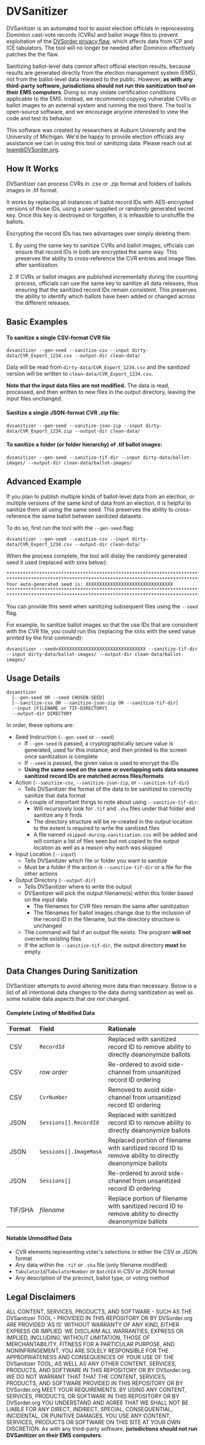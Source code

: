 # DVSanitizer

DVSanitizer is an automated tool to assist election officials in reprocessing Dominion
cast-vote records (CVRs) and ballot image files to prevent exploitation of the
[DVSorder privacy flaw](https://DVSorder.org), which affects data from ICP and ICE
tabulators. The tool will no longer be needed after Dominion effectively patches
the the flaw.

Sanitizing ballot-level data _cannot_ affect official election results, because results are generated directly from the election management system (EMS), not from the ballot-level data released to the public. However, **as with any third-party software, jurisdictions should not run this sanitization tool on their EMS computers**. Doing so may violate certification conditions applicable to the EMS. Instead, we recommend copying vulnerable CVRs or ballot images to an external system and running the tool there. The tool is open-source software, and we encourage anyone interested to view the code and test its behavior.

This software was created by researchers at Auburn University and the University of Michigan.
We'd be happy to provide election officials any assistance we can in using this tool or sanitizing data.
Please reach out at [team@DVSorder.org](mailto:team@DVSorder.org).

## How It Works

DVSanitizer can process CVRs in .csv or .zip format and folders of ballots images in .tif format.                                                           

It works by replacing all instances of ballot record IDs with AES-encrypted versions of those IDs,
using a user-supplied or randomly generated secret key.
Once this key is destroyed or forgotten, it is infeasible to unshuffle the ballots.

Encrypting the record IDs has two advantages over simply deleting them:

1. By using the same key to sanitize CVRs and ballot images, officials can ensure that record IDs in both are encrypted the same way. This preserves the ability to cross-reference the CVR entries and image files after sanitization.

2. If CVRs or ballot images are published incrementally during the counting process, officials can use the same key to sanitize all data releases, thus ensuring that the sanitized record IDs remain consistent. This preserves the ability to identify which ballots have been added or changed across the different releases.

## Basic Examples

#### To sanitize a single CSV-format CVR file

```
dvsanitizer --gen-seed --sanitize-csv --input dirty-data/CVR_Export_1234.csv --output-dir clean-data/
```

Data will be read from `dirty-data/CVR_Export_1234.csv` and the sanitized version
will be written to `clean-data/CVR_Export_1234.csv`.

**Note that the input data files are not modified.** The data is read, processed, and then
written to new files in the output directory, leaving the input files unchanged.


#### Sanitize a single JSON-format CVR .zip file:

```
dvsanitizer --gen-seed --sanitize-json-zip --input dirty-data/CVR_Export_1234.zip --output-dir clean-data/
```

#### To sanitize a folder (or folder hierarchy) of .tif ballot images:

```
dvsanitizer --gen-seed --sanitize-tif-dir --input dirty-data/ballot-images/ --output-dir clean-data/ballot-images/
```

## Advanced Example

If you plan to publish multiple kinds of ballot-level data from an election,
or multiple versions of the same kind of data from an election,
it is helpful to sanitize them all using the same seed.
This preserves the ability to cross-reference
the same ballot between sanitized datasets.

To do so, first run the tool with the `--gen-seed` flag:

```
dvsanitizer --gen-seed --sanitize-csv --input dirty-data/CVR_Export_1234.csv --output-dir clean-data/
```

When the process complete, the tool will dislay the randomly generated seed it used (replaced with `XXX`s below):

```
********************************************************************************
********************************************************************************
Your auto-generated seed is: XXXXXXXXXXXXXXXXXXXXXXXXXXXXXXXX
********************************************************************************
********************************************************************************
```

You can provide this seed when sanitizing subsequent files using the `--seed` flag.

For example, to sanitize ballot images so that the use IDs that are consistent with the CVR file,
you could run this (replacing the `XXX`s with the seed value printed by the first command):

```
dvsanitizer --seed=XXXXXXXXXXXXXXXXXXXXXXXXXXXXXXXX --sanitize-tif-dir --input dirty-data/ballot-images/ --output-dir clean-data/ballot-images/
```


## Usage Details

```
dvsanitizer
  [--gen-seed OR --seed CHOSEN-SEED]
  [--sanitize-csv OR --sanitize-json-zip OR --sanitize-tif-dir]
  --input [FILENAME or TIF-DIRECTORY]
  --output-dir DIRECTORY
```

In order, these options are:

* Seed Instruction (`--gen-seed` or `--seed`)
    * If `--gen-seed` is passed, a cryptographically secure value is generated,
      used for this instance, and then printed to the screen once sanitization
      is complete
    * If `--seed` is passed, the given value is used to encrypt the IDs
    * **Using the same seed on the same or overlapping sets data ensures sanitized record IDs are matched across files/formats**
* Action (`--sanitize-csv`, `--sanitize-json-zip`, or `--sanitize-tif-dir`)
    * Tells DVSanitizer the format of the data to be sanitized
      to correctly sanitize that data format
    * A couple of important things to note about using `--sanitize-tif-dir`:
        * Will recursively look for `.tif` and `.sha` files under that folder
          and sanitize any it finds
        * The directory structure will be re-created in the output location to
          the extent is required to write the sanitized files
        * A file named `skipped-during-sanitization.csv` will be added and will
          contain a list of files seen but not copied to the output location 
          as well as a reason why each was skipped
* Input Location (`--input`)
    * Tells DVSanitizer which file or folder you want to sanitize
    * Must be a folder if the action is `--sanitize-tif-dir` or a file for the other actions
* Output Directory (`--output-dir`)
    * Tells DVSanitizer where to write the output
    * DVSanitizer will pick the output filename(s) within this folder based on the input data
        * The filenames for CVR files remain the same after
          sanitization
        * The filenames for ballot images change due to the
          inclusion of the record ID in the filename, but the directory
          structure is unchanged
    * The command will fail if an output file exists. The program **will not** overwrite 
      existing files
    * If the action is `--sanitize-tif-dir`, the output directory **must** be
      empty.

## Data Changes During Sanitization

DVSanitizer attempts to avoid altering more data than necessary.
Below is a list of all intentional data changes to the data during sanitization
as well as some notable data aspects that *are not* changed.

#### Complete Listing of Modified Data

| Format | Field | Rationale |
| :----- | :---- | :-------------- |
| CSV | `RecordId` | Replaced with sanitized record ID to remove ability to directly deanonymize ballots |
| CSV | *row order* | Re-ordered to avoid side-channel from unsanitized record ID ordering |
| CSV | `CvrNumber` | Removed to avoid side-channel from unsanitized record ID ordering |
| JSON | `Sessions[].RecordId` | Replaced with sanitized record ID to remove ability to directly deanonymize ballots |
| JSON | `Sessions[].ImageMask` | Replaced portion of filename with sanitized record ID to remove ability to directly deanonymize ballots |
| JSON | `Sessions[]` | Re-ordered to avoid side-channel from unsanitized record ID ordering |
| TIF/SHA | *filename* | Replace portion of filename with sanitized record ID to remove ability to directly deanonymize ballots |

#### Notable Unmodified Data

* CVR elements representing voter's selections in either the CSV or JSON format
* Any data within the `.tif` or `.sha` file (only filename modified)
* `TabulatorId`/`TabulatorNumber` or `BatchId` in CSV or JSON format
* Any description of the precinct, ballot type, or voting method

## Legal Disclaimers

ALL CONTENT, SERVICES, PRODUCTS, AND SOFTWARE - SUCH AS THE DVSanitizer TOOL - PROVIDED IN THIS REPOSITORY OR BY DVSorder.org ARE PROVIDED 'AS IS' WITHOUT WARRANTY OF ANY KIND, EITHER EXPRESS OR IMPLIED. WE DISCLAIM ALL WARRANTIES, EXPRESS OR IMPLIED, INCLUDING, WITHOUT LIMITATION, THOSE OF MERCHANTABILITY, FITNESS FOR A PARTICULAR PURPOSE, AND NONINFRINGEMENT. YOU ARE SOLELY RESPONSIBLE FOR THE APPROPRIATENESS AND CONSEQUENCES OF YOUR USE OF THE DVSanitizer TOOL, AS WELL AS ANY OTHER CONTENT, SERVICES, PRODUCTS, AND SOFTWARE IN THIS REPOSITORY OR BY DVSorder.org.  WE DO NOT WARRANT THAT THAT THE CONTENT, SERVICES, PRODUCTS, AND SOFTWARE PROVIDED IN THIS REPOSITORY OR BY DVSorder.org MEET YOUR REQUIREMENTS.  BY USING ANY CONTENT, SERVICES, PRODUCTS, OR SOFTWARE IN THIS REPOSITORY OR BY DVSorder.org YOU UNDERSTAND AND AGREE THAT WE SHALL NOT BE LIABLE FOR ANY DIRECT, INDIRECT, SPECIAL, CONSEQUENTIAL, INCIDENTAL, OR PUNITIVE DAMAGES.  YOU USE ANY CONTENT, SERVICES, PRODUCTS OR SOFTWARE ON THIS SITE AT YOUR OWN DISCRETION. As with any third-party software, **jurisdictions should not run DVSanitizer on their EMS computers**.
